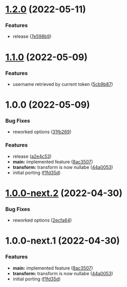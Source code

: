 # [1.2.0](https://github.com/simonecorsi/gh-star-fetch/compare/v1.1.0...v1.2.0) (2022-05-11)


### Features

* release ([7e598b9](https://github.com/simonecorsi/gh-star-fetch/commit/7e598b9e9111a6fc07c82d90acc4899013af1d59))

# [1.1.0](https://github.com/simonecorsi/gh-star-fetch/compare/v1.0.0...v1.1.0) (2022-05-09)


### Features

* username retrieved by current token ([5cb9b87](https://github.com/simonecorsi/gh-star-fetch/commit/5cb9b8751679dd0c9ab1f34a4e53949b4bfe7093))

# 1.0.0 (2022-05-09)


### Bug Fixes

* reworked options ([31fb269](https://github.com/simonecorsi/gh-star-fetch/commit/31fb2691caf05186bb395655e3418100ac2965eb))


### Features

* release ([a2e4c53](https://github.com/simonecorsi/gh-star-fetch/commit/a2e4c53b3fc349d0946ecebd074a9b021539d235))
* **main:** implemented feature ([8ac3507](https://github.com/simonecorsi/gh-star-fetch/commit/8ac35073fabafa44eefdec717cd6b2886bbaa0d7))
* **transform:** transform is now nullabe ([44a0053](https://github.com/simonecorsi/gh-star-fetch/commit/44a0053c10c59a14a72ab247f64a861aa6465b5d))
* initial porting ([f1fd35d](https://github.com/simonecorsi/gh-star-fetch/commit/f1fd35d7e1723837b8cf975a6b7fc02a593dc3ca))

# [1.0.0-next.2](https://github.com/simonecorsi/gh-star-fetch/compare/v1.0.0-next.1...v1.0.0-next.2) (2022-04-30)


### Bug Fixes

* reworked options ([2ecfa64](https://github.com/simonecorsi/gh-star-fetch/commit/2ecfa64da6257e5ad23a3d33a8525b9590d12c85))

# 1.0.0-next.1 (2022-04-30)


### Features

* **main:** implemented feature ([8ac3507](https://github.com/simonecorsi/gh-star-fetch/commit/8ac35073fabafa44eefdec717cd6b2886bbaa0d7))
* **transform:** transform is now nullabe ([44a0053](https://github.com/simonecorsi/gh-star-fetch/commit/44a0053c10c59a14a72ab247f64a861aa6465b5d))
* initial porting ([f1fd35d](https://github.com/simonecorsi/gh-star-fetch/commit/f1fd35d7e1723837b8cf975a6b7fc02a593dc3ca))
